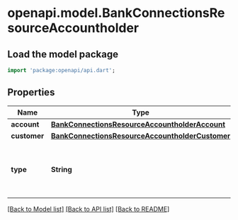 # openapi.model.BankConnectionsResourceAccountholder

## Load the model package
```dart
import 'package:openapi/api.dart';
```

## Properties
Name | Type | Description | Notes
------------ | ------------- | ------------- | -------------
**account** | [**BankConnectionsResourceAccountholderAccount**](BankConnectionsResourceAccountholderAccount.md) |  | [optional] 
**customer** | [**BankConnectionsResourceAccountholderCustomer**](BankConnectionsResourceAccountholderCustomer.md) |  | [optional] 
**type** | **String** | Type of account holder that this account belongs to. | 

[[Back to Model list]](../README.md#documentation-for-models) [[Back to API list]](../README.md#documentation-for-api-endpoints) [[Back to README]](../README.md)


